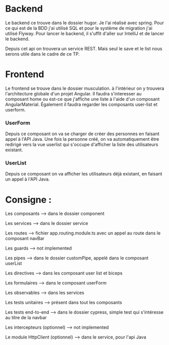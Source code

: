 # Backend

Le backend ce trouve dans le dossier hugor. Je l'ai réalisé avec spring. Pour ce qui est de la BDD j'ai utilisé SQL et pour le système de migration j'ai utilisé Flyway.
Pour lancer le backend, il s'uffit d'aller sur IntelliJ et de lancer le backend.

Depuis cet api on trouvera un service REST. Mais seul le save et le list nous serons utile dans le cadre de ce TP.

# Frontend 

Le frontend se trouve dans le dossier musculation. à l'intérieur on y trouvera l'architecture globale d'un projet Angular. Il faudra s'interesser au composant home ou est-ce que j'affiche une liste à l'aide d'un composant AngularMaterial.
Également il faudra regarder les composants user-list et userform.

### UserForm

Depuis ce composant on va se charger de créer des personnes en faisant appel à l'API Java. Une fois la personne créé, on va automatiquement être redirigé vers la vue userlist qui s'occupe d'afficher la liste des utilisateurs existant.

### UserList

Depuis ce composant on va afficher les utilisateurs déjà existant, en faisant un appel à l'API Java. 


# Consigne : 
Les composants --> dans le dossier component

Les services --> dans le dossier service

Les routes --> fichier app.routing.module.ts avec un appel au route dans le composant navBar

Les guards --> not implemented

Les pipes --> dans le dossier customPipe, appelé dans le composant userList

Les directives --> dans les composant user list et biceps

Les formulaires --> dans le composant userForm

Les observables --> dans les services

Les tests unitaires --> présent dans tout les composants

Les tests end-to-end --> dans le dossier cypress, simple test qui s'intéresse au titre de la navbar

Les intercepteurs (optionnel) --> not implemented

Le module HttpClient (optionnel) --> dans le service, pour l'api Java

